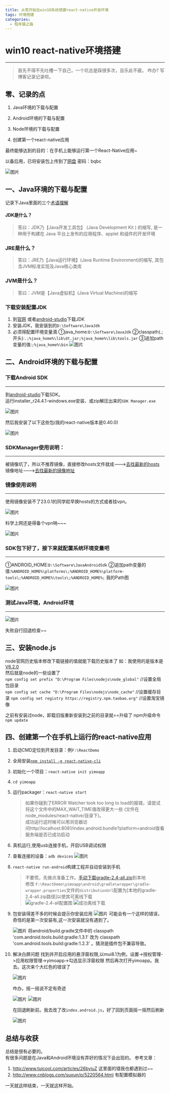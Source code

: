 ```yaml
---
title: 从零开始在win10系统搭建react-native开发环境
tags: 环境搭建
categories:
  - 程序猿之路
---
```

# win10 react-native环境搭建            
------------------------------------
>首先不得不先吐槽一下自己，一个坑总是踩很多次，且乐此不疲。
咋办? 写博客记录记录呗。               

## 零、记录的点    
1. Java环境的下载与配置

2. Android环境的下载与配置

3. Node环境的下载与配置

4. 创建第一个react-native应用  

最终能够达到的目的：在手机上能够运行第一个React-Native应用~

以备后用，已将安装包上传到了[网盘](http://pan.baidu.com/s/1dFgLPuT) 密码：bqbc              

![图片](https://dn-coding-net-production-pp.qbox.me/f5d0a6f2-9324-4899-9378-0da577a5b33d.png)        
<!--more-->
## 一、Java环境的下载与配置      

记录下Java里面的三个[术语理解](http://blog.csdn.net/songkai320/article/details/51819046)    

#### JDK是什么？                     

>答曰：JDK乃【Java开发工具包】 (Java Development Kit ) 的缩写,
>是一种用于构建在 Java 平台上发布的应用程序、applet 和组件的开发环境

### JRE是什么？  

>答曰：JRE乃【Java运行环境】(Java Runtime Environment)的缩写,
>其包含JVM标准实现及Java核心类库

### JVM是什么？

>答曰：JVM是【Java虚拟机】(Java Virtual Machine)的缩写

### 下载安装配置JDK

1. 到[官网](http://www.oracle.com/technetwork/java/javase/downloads/jdk8-downloads-2133151.html) 或者[android-studio](http://jdk.android-studio.org/)下载JDK                
2. 安装JDK，我安装到的`D:\Software\JavaJdk` 
3. 必须得配置环境变量滴
    ①java_home:`D:\Software\JavaJdk` 
    ②classpath(.;开头):`.;%java_home%\lib\dt.jar;%java_home%\lib\tools.jar`
    ③追加path变量的值:`;%java_home%\bin`
 ![图片](https://dn-coding-net-production-pp.qbox.me/d5996b21-1403-4e67-ba41-8e647ea2cc2b.png) 

## 二、Android环境的下载与配置  

### 下载Android SDK
---------------------------------
到[android-studio](http://tools.android-studio.org/index.php/sdk)下载SDK。     
运行installer_r24.4.1-windows.exe安装、或zip解压出来的`SDK Manager.exe`        

![图片](https://dn-coding-net-production-pp.qbox.me/407332aa-a5ee-40da-aefa-1de323e107fd.png) 

然后我安装了以下这些包(我的react-native版本是0.40.0)

![图片](https://dn-coding-net-production-pp.qbox.me/e47c55bd-0f90-443c-bf16-c8860c8b726e.png)     

### SDKManager使用说明： 
---------------------------------
被镜像坑了，所以不推荐镜像，直接修改hosts文件就成--->[去找最新的hosts](https://laod.cn)    
镜像地址--->[去找最新的镜像地址](http://tools.android-studio.org/index.php/proxy)    

### 镜像使用说明      
---------------------------------
使用镜像安装不了23.0.1的同学趁早换hosts的方式或者挂vpn。     

![图片](https://dn-coding-net-production-pp.qbox.me/a37b209b-56ba-4329-a044-a55429ef75b8.png)     
     
科学上网还是得备个vpn呐~~~     

![图片](https://dn-coding-net-production-pp.qbox.me/d6a81e25-2b2c-40a0-bd85-dd70644f5de6.png) 

### SDK包下好了，接下来就配置系统环境变量吧     
--------------------------------
①ANDROID_HOME:`D:\Software\JavaAndroidSdk` 
②追加path变量的值:`%ANDROID_HOME%\platforms\;%ANDROID_HOME%\platform-tools\;%ANDROID_HOME%\tools\;%ANDROID_HOME%;` 
我的Path图

![图片](https://dn-coding-net-production-pp.qbox.me/d63ba276-04c3-44df-bb6e-fd6b41972e1a.png) 

### 测试Java环境，Android环境
--------------------------------
![图片](https://dn-coding-net-production-pp.qbox.me/2c7e4384-a916-42af-9cff-51701bd7c882.png)     

失败自行回退检查~~

## 三、安装node.js

node官网历史版本修改下载链接的值就能下载历史版本了
如：我使用的是版本是[V6.2.0](https://nodejs.org/dist/v6.2.0/node-v6.2.0-x64.msi)      
然后就是node的一些设置了      
`npm config set prefix "D:\Program Files\nodejs\node_global"`  //设置全局包目录   
`npm config set cache "D:\Program Files\nodejs\node_cache"`    //设置缓存目录
`npm config set registry https://registry.npm.taobao.org"`     //设置淘宝镜像

之前有安装过node，卸载旧版重新安装到之前的目录就==升级了
npm升级命令`npm update`

## 四、创建第一个在手机上运行的react-native应用

1. 启动CMD定位到开发目录：例`F:\ReactDemo`
2. 全局安装[`npm install -g react-native-cli`](https://github.com/facebook/react-native)
3. 初始化一个项目：`react-native init yimoapp`
4. `cd yimoapp`
5. 运行packager：`react-native start`  
    >如果你碰到了ERROR Watcher took too long to load的报错，请尝试将这个文件中的MAX_WAIT_TIME值改得更大一些 (文件在node_modules/react-native/目录下)。        
    >成功运行这时候可以用浏览器访问<bdi>http//localhost:8081/index.android.bundle?platform=android</bdi>查看服务端是否已成功启动
6. 真机运行,使用usb连接手机，开启USB调试权限
7. 查看连接的设备：`adb devices`
     ![图片](https://dn-coding-net-production-pp.qbox.me/6130f787-3bf3-437b-a353-746550210595.png) 
8. `react-native run-android`构建工程并自动安装到手机
    > 不要慌，先做点准备工作。[手动下载gradle-2.4-all.zip](http://gradle.android-studio.org/)到本地                
    > 修改 `F:\ReactDemo\yimoapp\android\gradle\wrapper\gradle-wrapper.properties`文件的`distributionUrl`配置为[本地的gradle-2.4-all.zip路径]以使其可离线下载    
    >![gradle-2.4-all配置图](https://dn-coding-net-production-pp.qbox.me/7bf85be0-1f5a-4ec2-be7a-ba93e2740b8f.png) 
    > ![成功离线下载](https://dn-coding-net-production-pp.qbox.me/adf94677-334f-4832-aed5-46f9d1cbac08.png) 

9. 包安装得差不多的时候会提示你安装应用
    ![图片](https://dn-coding-net-production-pp.qbox.me/5772db37-212f-4d62-b85f-9182d228dab7.png) 
    可能会有一个这样的错误，奇怪的是第一次安装有,这一次安装就没有遇到了。
     
     ![图片](https://dn-coding-net-production-pp.qbox.me/495d3c84-c3e8-49d3-9bc2-c24f5cd2e27d.png) 
    将android/build.gradle文件中的 classpath 'com.android.tools.build:gradle:1.3.1' 改为 classpath 'com.android.tools.build:gradle:1.2.3' 。猜测是插件包不兼容导致。
10. 解决白屏问题
    找到并开启应用的悬浮窗权限,以mui8.1为例，设置->授权管理->应用权限管理->yimoapp->勾选显示浮窗权限
    然后再次打开yimoapp。我去。这次来个大红色的错误了
    
    ![图片](https://dn-coding-net-production-pp.qbox.me/bbc9f9bd-a116-4e9f-a1cc-f439cd7266cc.png) 
    
    咋办。摇一摇说不定有奇迹
    
    ![图片](https://dn-coding-net-production-pp.qbox.me/4ea624fe-1062-452e-b0c2-6e91b84202b1.png) 
    ![图片](https://dn-coding-net-production-pp.qbox.me/835cf850-602f-47c7-8d67-4bb5bb0225c9.png) 
    
    在回退刷新前。我去改了改`index.android.js`，好了回到页面摇一摇然后刷新    

    ![图片](https://dn-coding-net-production-pp.qbox.me/180e6277-28ea-4f81-afdb-c4d379db529b.png)         


## 总结与收获

总结是很有必要的。   
有很多问题是在Java和Android环境没有弄好的情况下会出现的。
参考文章：
1. http://www.tuicool.com/articles/26byiuZ 这里面的错我也都遇到过~~
2. http://www.cnblogs.com/suxun/p/5220564.html 有配置模拟器的





一天就这样结束，一天就这样开始。





